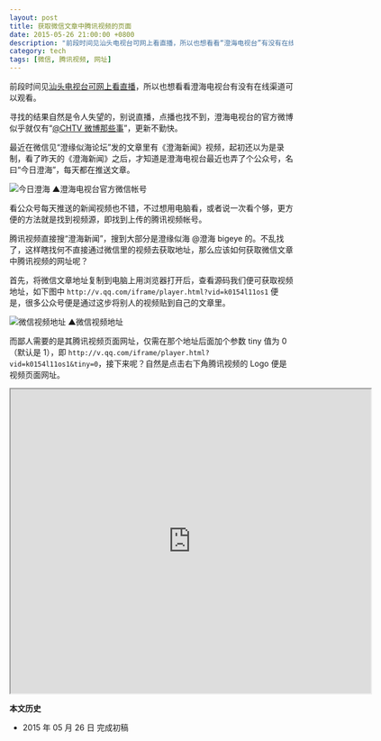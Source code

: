 ```yaml
---
layout: post
title: 获取微信文章中腾讯视频的页面
date: 2015-05-26 21:00:00 +0800
description: "前段时间见汕头电视台可网上看直播，所以也想看看“澄海电视台”有没有在线渠道可以观看。"
category: tech
tags: [微信, 腾讯视频, 网址]
---
```


前段时间见[汕头电视台可网上看直播](sttv-online.html)，所以也想看看澄海电视台有没有在线渠道可以观看。

寻找的结果自然是令人失望的，别说直播，点播也找不到，澄海电视台的官方微博似乎就仅有“[@CHTV 微博那些事](http://weibo.com/u/3605689590)”，更新不勤快。

最近在微信见“澄缘似海论坛”发的文章里有《澄海新闻》视频，起初还以为是录制，看了昨天的《澄海新闻》之后，才知道是澄海电视台最近也弄了个公众号，名曰“今日澄海”，每天都在推送文章。

![今日澄海]({{site.IMG_PATH}}/get-the-page-with-wechat-video-01.png)
▲澄海电视台官方微信帐号

看公众号每天推送的新闻视频也不错，不过想用电脑看，或者说一次看个够，更方便的方法就是找到视频源，即找到上传的腾讯视频帐号。

腾讯视频直接搜“澄海新闻”，搜到大部分是澄缘似海 @澄海 bigeye 的。不乱找了，这样瞎找何不直接通过微信里的视频去获取地址，那么应该如何获取微信文章中腾讯视频的网址呢？

首先，将微信文章地址复制到电脑上用浏览器打开后，查看源码我们便可获取视频地址，如下图中 `http://v.qq.com/iframe/player.html?vid=k0154l11os1` 便是，很多公众号便是通过这步将别人的视频贴到自己的文章里。

![微信视频地址]({{site.IMG_PATH}}/get-the-page-with-wechat-video-02.png)
▲微信视频地址

而鄙人需要的是其腾讯视频页面网址，仅需在那个地址后面加个参数 tiny 值为 0（默认是 1），即 `http://v.qq.com/iframe/player.html?vid=k0154l11os1&tiny=0`，接下来呢？自然是点击右下角腾讯视频的 Logo 便是视频页面网址。

<iframe src="http://v.qq.com/iframe/player.html?vid=k0154l11os1&tiny=0&auto=0" width="640" height="540"></iframe>

**本文历史**

* 2015 年 05 月 26 日 完成初稿
